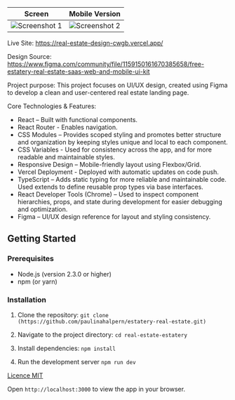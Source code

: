| Screen | Mobile Version |
|-------|-------|
| ![Screenshot 1](https://github.com/user-attachments/assets/4e321606-74a5-4fea-9011-9dc6b98ec215) | ![Screenshot 2](https://github.com/user-attachments/assets/f23517ed-845e-4b92-b393-f37954b5833c) |

Live Site: https://real-estate-design-cwgb.vercel.app/

Design Source: https://www.figma.com/community/file/1159150161670385658/free-estatery-real-estate-saas-web-and-mobile-ui-kit


Project purpose:
This project focuses on UI/UX design, created using Figma to develop a clean and user-centered real estate landing page.

Core Technologies & Features:
- React – Built with functional components.
- React Router - Enables navigation.
- CSS Modules – Provides scoped styling and promotes better structure and organization by keeping styles unique and local to each component.
- CSS Variables - Used for consistency across the app, and for more readable and maintainable styles.
- Responsive Design – Mobile-friendly layout using Flexbox/Grid.
- Vercel Deployment - Deployed with automatic updates on code push.
- TypeScript – Adds static typing for more reliable and maintainable code.
  Used extends to define reusable prop types via base interfaces.
- React Developer Tools (Chrome) – Used to inspect component hierarchies, props, and state during development for easier debugging and optimization.
- Figma – UI/UX design reference for layout and styling consistency.
  
## Getting Started

### Prerequisites

- Node.js (version 2.3.0 or higher)  
- npm (or yarn)

### Installation

1.  Clone the repository:
            `git clone (https://github.com/paulinahalpern/estatery-real-estate.git)`
    
2.  Navigate to the project directory:
            `cd real-estate-estatery`
    
4.  Install dependencies:
            `npm install`
    
5. Run the development server
            `npm run dev`



[Licence MIT](/LICENSE.md)
      
Open `http://localhost:3000` to view the app in your browser.



